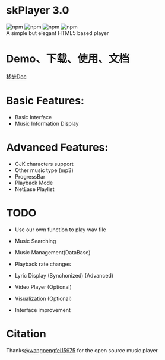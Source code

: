 # skPlayer 3.0
![npm](https://img.shields.io/npm/v/skplayer.svg) ![npm](https://img.shields.io/npm/l/skplayer.svg) ![npm](https://img.shields.io/npm/dt/skplayer.svg) ![npm](https://img.shields.io/badge/made%20by-Scott-orange.svg)  
A simple but elegant HTML5 based player 

# Demo、下载、使用、文档
[移步Doc](http://www.chengfeilong.com/skPlayer/)


# Basic Features:
* Basic Interface
* Music Information Display

# Advanced Features:
* CJK characters support
* Other music type (mp3)
* ProgressBar
* Playback Mode
* NetEase Playlist


# TODO
* Use our own function to play wav file
* Music Searching
* Music Management(DataBase)

* Playback rate changes
* Lyric Display (Synchonized) (Advanced)
* Video Player (Optional)
* Visualization (Optional)
* Interface improvement

# Citation
Thanks[@wangpengfei15975](https://github.com/wangpengfei15975) for the open source music player.
